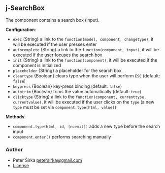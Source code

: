 ## j-SearchBox

The component contains a search box (input).

__Configuration__:

- `exec` {String} a link to the `function(model, component, changetype)`, it will be executed if the user presses enter
- `autocomplete` {String} a link to the `function(component, input)`, it will be executed if the user focuses the search box
- `init` {String} a link to the `function(component)`, it will be executed if the component is initialized
- `placeholder` {String} a placeholder for the search box
- `cleartype` {Boolean} clears type when the user will perform `ESC` (default: `false`)
- `keypress` {Boolean} key-press binding (default: `false`)
- `autotrim` {Boolean} trims the value automatically (default: `true`)
- `clicktype` {String} a link to the `function(component, currenttype, currentvalue)`, it will be executed if the user clicks on the `type` (a new `type` must be set via `component.type(html, value)`)

__Methods__:

- `component.type(html, id, [noemit])` adds a new type before the search input
- `component.enter()` performs searching manually

### Author

- Peter Širka <petersirka@gmail.com>
- [License](https://www.totaljs.com/license/)